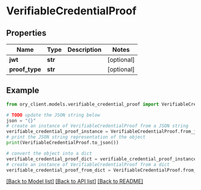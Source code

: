 # VerifiableCredentialProof


## Properties

Name | Type | Description | Notes
------------ | ------------- | ------------- | -------------
**jwt** | **str** |  | [optional] 
**proof_type** | **str** |  | [optional] 

## Example

```python
from ory_client.models.verifiable_credential_proof import VerifiableCredentialProof

# TODO update the JSON string below
json = "{}"
# create an instance of VerifiableCredentialProof from a JSON string
verifiable_credential_proof_instance = VerifiableCredentialProof.from_json(json)
# print the JSON string representation of the object
print(VerifiableCredentialProof.to_json())

# convert the object into a dict
verifiable_credential_proof_dict = verifiable_credential_proof_instance.to_dict()
# create an instance of VerifiableCredentialProof from a dict
verifiable_credential_proof_from_dict = VerifiableCredentialProof.from_dict(verifiable_credential_proof_dict)
```
[[Back to Model list]](../README.md#documentation-for-models) [[Back to API list]](../README.md#documentation-for-api-endpoints) [[Back to README]](../README.md)


